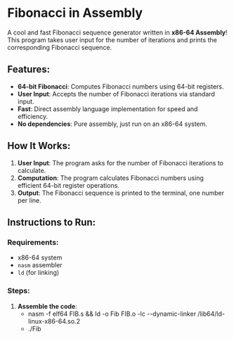 # Fibonacci in Assembly

A cool and fast Fibonacci sequence generator written in **x86-64 Assembly**! This program takes user input for the number of iterations and prints the corresponding Fibonacci sequence. 

## Features:
- **64-bit Fibonacci**: Computes Fibonacci numbers using 64-bit registers.
- **User Input**: Accepts the number of Fibonacci iterations via standard input.
- **Fast**: Direct assembly language implementation for speed and efficiency.
- **No dependencies**: Pure assembly, just run on an x86-64 system.

## How It Works:
1. **User Input**: The program asks for the number of Fibonacci iterations to calculate.
2. **Computation**: The program calculates Fibonacci numbers using efficient 64-bit register operations.
3. **Output**: The Fibonacci sequence is printed to the terminal, one number per line.

## Instructions to Run:

### Requirements:
- x86-64 system
- `nasm` assembler
- `ld` (for linking)

### Steps:
1. **Assemble the code**:
   - nasm -f elf64 FIB.s && ld -o Fib FIB.o -lc --dynamic-linker /lib64/ld-linux-x86-64.so.2
   - ./Fib 
